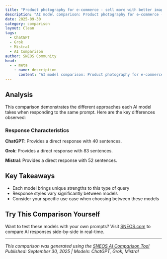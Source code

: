 ```yaml
---
title: "Product photography for e-commerce - sell more with better images"
description: "AI model comparison: Product photography for e-commerce - sell more with better images..."
date: 2025-09-30
category: comparison
layout: Clean
tags:
  - ChatGPT
  - Grok
  - Mistral
  - AI Comparison
author: SNEOS Community
head:
  - - meta
    - name: description
      content: "AI model comparison: Product photography for e-commerce - sell more with better images..."
---
```


<ChatComparison
  title="Product photography for e-commerce - sell more with better images"
  prompt="Product photography for e-commerce - sell more with better images"
  :responses='{"ChatGPT": "Absolutely! High-quality product photography is crucial for e-commerce success because it directly impacts how customers perceive your products and influences their buying decisions. Here are some tips and best practices to help you sell more with better images:\n\n### 1. Use High-Resolution Images\n- Ensure your images are clear and sharp.\n- Avoid pixelation by using the right camera settings or professional equipment.\n- High-resolution images allow customers to zoom in and see details.\n\n### 2. Use a Clean, Consistent Background\n- White or neutral backgrounds make products stand out.\n- Consistency across all product images helps maintain a professional and cohesive look.\n- You can use photo editing to remove or adjust backgrounds if needed.\n\n### 3. Proper Lighting\n- Use natural light when possible or invest in softbox lighting to reduce harsh shadows.\n- Even lighting helps showcase the true color and features of the product.\n- Avoid reflections and glare, especially on shiny products.\n\n### 4. Show Multiple Angles and Details\n- Provide images from different angles (front, back, side, top).\n- Include close-ups of important product features or textures.\n- This helps customers get a comprehensive view and reduces uncertainty.\n\n### 5. Use Lifestyle Images\n- Show the product in use or in a relevant setting.\n- Lifestyle images help customers visualize how the product fits in their lives.\n- They enhance emotional connection and storytelling.\n\n### 6. Optimize for Mobile\n- Ensure your images look good and load quickly on mobile devices.\n- Optimize file sizes without compromising quality.\n\n### 7. Consistent Image Size and Format\n- Use standard dimensions for all product images.\n- Common formats are JPEG or PNG.\n\n### 8. Edit Images Professionally\n- Adjust brightness, contrast, and color balance.\n- Remove any imperfections or distractions.\n- Maintain a natural and true-to-life look.\n\n### 9. Use 360-Degree Views or Videos (Optional)\n- Interactive images can increase engagement.\n- Videos showing the product in action help build trust.\n\n### 10. Test and Analyze\n- A/B test different image styles to see what converts better.\n- Use analytics to track the impact on sales.\n\n---\n\nBy investing time and resources into high-quality product photography, you create a better shopping experience, build trust with your customers, and ultimately increase sales. If you need help with setting up product photography or would like recommendations on equipment and tools, feel free to ask!", "Grok": "Product photography for e-commerce is a critical component of online selling. High-quality images can significantly boost sales by attracting customers, building trust, and showcasing your products in the best possible light. Below, I\u2019ll break down why better images help you sell more and provide actionable tips for improving your product photography.\n\n---\n\n### Why Better Product Images Help You Sell More\n1. **First Impressions Matter**: In e-commerce, images are often the first interaction customers have with your product. A clear, professional photo can grab attention and make potential buyers more likely to click on your listing.\n2. **Builds Trust**: High-quality images signal professionalism and reliability. Poor, blurry, or low-resolution images can make customers question the quality of your product or business.\n3. **Reduces Returns**: Detailed and accurate photos help customers understand what they\u2019re buying, reducing the likelihood of mismatches between expectation and reality.\n4. **Increases Conversion Rates**: Studies show that better visuals can increase conversion rates by up to 30%. Customers are more likely to purchase when they can clearly see the product details.\n5. **Stands Out in a Competitive Market**: With countless sellers on platforms like Amazon, eBay, or Shopify, professional photos help differentiate your products from competitors.\n\n---\n\n### Tips for Better Product Photography for E-commerce\n#### 1. Invest in the Right Equipment\n- **Camera**: A DSLR or even a high-quality smartphone camera (like the latest iPhones or Google Pixels) can work for e-commerce photography. Focus on good resolution and manual settings for better control.\n- **Tripod**: Stabilize your shots to avoid blur and maintain consistency across images.\n- **Lighting**: Use natural light or invest in softbox lights or ring lights to ensure even, diffused lighting without harsh shadows.\n- **Background**: A white or neutral background is standard for most e-commerce platforms as it highlights the product and meets marketplace guidelines (e.g., Amazon requires a white background for main images).\n- **Reflectors/Diffusers**: These help manage light and reduce shadows for a polished look.\n\n#### 2. Master Lighting Techniques\n- Avoid harsh direct light; it creates unwanted shadows and glare. Use diffused lighting (softboxes, diffusers, or shoot near a window with indirect sunlight).\n- For consistent results, shoot at the same time of day if using natural light, or use artificial lighting setups.\n- Highlight product texture and details by experimenting with side lighting or backlighting.\n\n#### 3. Follow E-commerce Image Guidelines\n- Most platforms like Amazon, eBay, and Etsy have specific image requirements:\n - Use a pure white background (RGB 255, 255, 255) for the main image.\n - Ensure the product fills at least 85% of the frame.\n - Use high-resolution images (minimum 1000x1000 pixels) to enable zoom features.\n - Avoid text, logos, or watermarks on the main image unless allowed.\n\n#### 4. Show Multiple Angles and Details\n- Provide 5-8 images per product, including:\n - Front, side, and back views.\n - Close-ups of unique features, textures, or labels.\n - Images showing scale (e.g., next to a common object like a coin or hand).\n - Lifestyle shots or product-in-use images (if allowed by the platform) to help customers visualize the product in their lives.\n\n#### 5. Maintain Consistency\n- Use the same background, lighting, and angles across all products to create a cohesive look for your store.\n- Consistent branding builds recognition and trust with customers.\n\n#### 6. Use Props and Context Sparingly\n- For secondary images, props or lifestyle settings can add context (e.g., a coffee mug on a cozy table), but keep the focus on the product.\n- Avoid clutter\u2014props should enhance, not distract.\n\n#### 7. Edit Your Photos\n- Use editing software like Adobe Lightroom, Photoshop, or free tools like GIMP or Canva to enhance your images.\n- Adjust brightness, contrast, and sharpness to make the product pop.\n- Remove imperfections or dust spots, but don\u2019t over-edit\u2014ensure the product looks realistic.\n\n#### 8. Optimize for Web Use\n- Compress images to reduce loading times without sacrificing quality (tools like TinyPNG can help).\n- Use the correct file format (JPEG is standard for e-commerce as it balances quality and file size).\n\n#### 9. Test and Analyze\n- A/B test different images to see which ones drive more clicks and conversions.\n- Use analytics tools (available on platforms like Shopify or Amazon) to track how images impact sales.\n\n#### 10. Consider Hiring a Professional (If Budget Allows)\n- If you\u2019re unable to achieve the desired results, hiring a professional product photographer can be a worthwhile investment, especially for high-value or complex products.\n\n---\n\n### Additional Tips for Specific E-commerce Platforms\n- **Amazon**: Follow Amazon\u2019s strict image guidelines (white background, no text on main image, high resolution). Use infographics or lifestyle images in secondary slots to highlight features.\n- **Etsy**: Focus on artistic, lifestyle shots that appeal to handmade or unique product buyers while maintaining clear, detailed main images.\n- **Shopify**: Leverage high-quality images and use apps like Product Photo Editor to streamline editing and formatting.\n\n---\n\n### Common Mistakes to Avoid\n1. **Poor Lighting**: Dark or unevenly lit images make products look unappealing.\n2. **Cluttered Backgrounds**: Distracting backgrounds take attention away from the product.\n3. **Blurry Images**: Always use a tripod or stable surface to avoid camera shake.\n4. **Inaccurate Colors**: Ensure the product color in photos matches real life to avoid customer dissatisfaction.\n5. **Ignoring Platform Rules**: Non-compliant images can result in rejected listings or lower visibility.\n\n---\n\n### Conclusion\nBetter product photography directly translates to higher sales in e-commerce. By investing time, effort, or budget into high-quality images, you can create a professional online presence that attracts customers and builds trust. Start with the basics\u2014good lighting, a clean background, and clear angles\u2014and gradually refine your approach based on customer feedback and platform performance data. If done right, your images can be a powerful tool to drive clicks, conversions, and long-term success.\n\nIf you have specific products or challenges in mind (e.g., jewelry, clothing, or large items), let me know, and I can provide tailored advice!", "Mistral": "Product photography is a crucial aspect of e-commerce, as it significantly influences purchasing decisions. High-quality, compelling images can help sell more products by showcasing them in the best possible light. Here are some tips to improve your product photography for e-commerce:\n\n### 1. **Use High-Quality Equipment**\n- **Camera:** Invest in a good-quality camera or use a high-resolution smartphone.\n- **Lenses:** Use appropriate lenses for different types of products.\n- **Lighting:** Natural light is often best, but studio lighting can provide consistency.\n\n### 2. **Consistent Backgrounds**\n- **White Backgrounds:** These are standard for many e-commerce platforms and help keep the focus on the product.\n- **Lifestyle Shots:** Show the product in use to give customers a sense of scale and context.\n\n### 3. **Multiple Angles**\n- **360-Degree Views:** If possible, provide a 360-degree view of the product.\n- **Close-Ups:** Show detailed shots of important features.\n\n### 4. **Proper Lighting**\n- **Soft Lighting:** Avoid harsh shadows by using diffusers or softboxes.\n- **Natural Light:** Use natural light when possible, but ensure it\u0027s consistent.\n\n### 5. **High Resolution**\n- **Image Quality:** Ensure images are high resolution but optimized for web to avoid slow loading times.\n- **Zoom Feature:** Allow customers to zoom in on images to see details.\n\n### 6. **Consistent Editing**\n- **Color Correction:** Ensure colors are accurate and consistent.\n- **Cropping:** Crop images consistently to maintain a professional look.\n\n### 7. **Show Variants**\n- **Different Colors:** Show all available colors and variations.\n- **Sizes:** If applicable, show different sizes or models.\n\n### 8. **Use Props and Models**\n- **Props:** Use relevant props to enhance the product\u0027s appeal.\n- **Models:** For clothing and accessories, use models to show fit and style.\n\n### 9. **Tell a Story**\n- **Lifestyle Images:** Show the product in a real-life setting to help customers visualize using it.\n- **Emotional Appeal:** Create images that evoke emotions related to the product.\n\n### 10. **Optimize for Mobile**\n- **Responsive Design:** Ensure images look good on all devices, including mobile phones.\n- **Fast Loading:** Optimize images for fast loading times to improve user experience.\n\n### 11. **Use Alt Text**\n- **SEO Benefits:** Use descriptive alt text for images to improve search engine optimization.\n- **Accessibility:** Make your site more accessible to visually impaired users.\n\n### 12. **Consistent Branding**\n- **Style Guide:** Follow a consistent style guide for all product images.\n- **Brand Colors:** Use brand colors and themes in your images.\n\n### 13. **Customer Reviews and Testimonials**\n- **User-Generated Content:** Include images from customer reviews to build trust.\n- **Before and After:** Show before and after images if applicable.\n\n### 14. **Interactive Elements**\n- **Video:** Include short videos or GIFs to show the product in action.\n- **Augmented Reality:** Use AR to let customers virtually try on or place the product.\n\n### 15. **Professional Help**\n- **Hire a Photographer:** If budget allows, hire a professional photographer.\n- **Editing Services:** Use professional editing services to enhance your images.\n\n### Tools and Software\n- **Adobe Photoshop:** For advanced editing.\n- **Lightroom:** For batch editing and color correction.\n- **Canva:** For quick and easy editing and design.\n\nBy focusing on these elements, you can create compelling product images that not only attract customers but also drive more sales."}' 
  published-date="22:46"
/>

## Analysis

This comparison demonstrates the different approaches each AI model takes when responding to the same prompt. Here are the key differences observed:

### Response Characteristics

**ChatGPT**: Provides a direct response with 40 sentences. 

**Grok**: Provides a direct response with 83 sentences. 

**Mistral**: Provides a direct response with 52 sentences. 

## Key Takeaways

- Each model brings unique strengths to this type of query
- Response styles vary significantly between models
- Consider your specific use case when choosing between these models

## Try This Comparison Yourself

Want to test these models with your own prompts? Visit [SNEOS.com](https://sneos.com) to compare AI responses side-by-side in real-time.

---

*This comparison was generated using the [SNEOS AI Comparison Tool](https://sneos.com)*
*Published: September 30, 2025 | Models: ChatGPT, Grok, Mistral*
